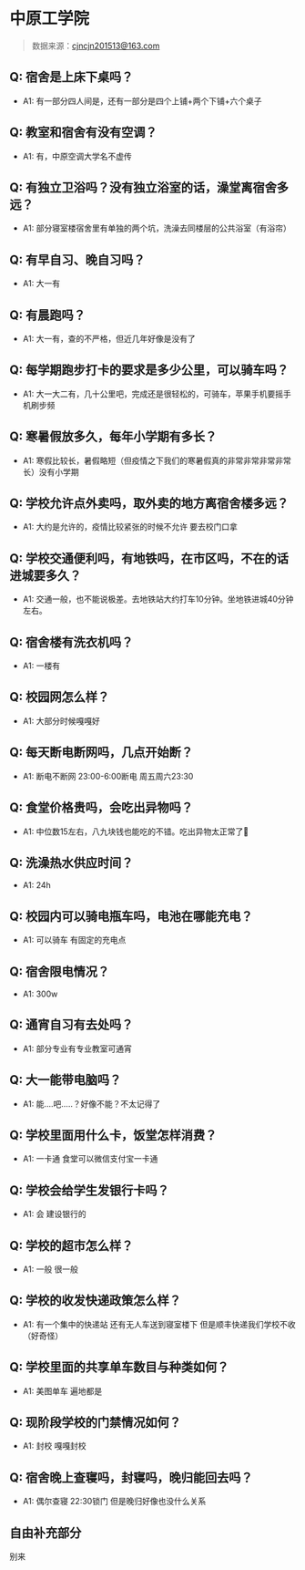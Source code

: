 # 中原工学院

> 数据来源：cjncjn201513@163.com

## Q: 宿舍是上床下桌吗？

- A1: 有一部分四人间是，还有一部分是四个上铺+两个下铺+六个桌子

## Q: 教室和宿舍有没有空调？

- A1: 有，中原空调大学名不虚传

## Q: 有独立卫浴吗？没有独立浴室的话，澡堂离宿舍多远？

- A1: 部分寝室楼宿舍里有单独的两个坑，洗澡去同楼层的公共浴室（有浴帘）

## Q: 有早自习、晚自习吗？

- A1: 大一有

## Q: 有晨跑吗？

- A1: 大一有，查的不严格，但近几年好像是没有了

## Q: 每学期跑步打卡的要求是多少公里，可以骑车吗？

- A1: 大一大二有，几十公里吧，完成还是很轻松的，可骑车，苹果手机要摇手机刷步频

## Q: 寒暑假放多久，每年小学期有多长？

- A1: 寒假比较长，暑假略短（但疫情之下我们的寒暑假真的非常非常非常非常长）没有小学期

## Q: 学校允许点外卖吗，取外卖的地方离宿舍楼多远？

- A1: 大约是允许的，疫情比较紧张的时候不允许 要去校门口拿

## Q: 学校交通便利吗，有地铁吗，在市区吗，不在的话进城要多久？

- A1: 交通一般，也不能说极差。去地铁站大约打车10分钟。坐地铁进城40分钟左右。

## Q: 宿舍楼有洗衣机吗？

- A1: 一楼有

## Q: 校园网怎么样？

- A1: 大部分时候嘎嘎好

## Q: 每天断电断网吗，几点开始断？

- A1: 断电不断网 23:00-6:00断电 周五周六23:30

## Q: 食堂价格贵吗，会吃出异物吗？

- A1: 中位数15左右，八九块钱也能吃的不错。吃出异物太正常了🥲

## Q: 洗澡热水供应时间？

- A1: 24h

## Q: 校园内可以骑电瓶车吗，电池在哪能充电？

- A1: 可以骑车 有固定的充电点

## Q: 宿舍限电情况？

- A1: 300w

## Q: 通宵自习有去处吗？

- A1: 部分专业有专业教室可通宵

## Q: 大一能带电脑吗？

- A1: 能….吧…..？好像不能？不太记得了

## Q: 学校里面用什么卡，饭堂怎样消费？

- A1: 一卡通 食堂可以微信支付宝一卡通

## Q: 学校会给学生发银行卡吗？

- A1: 会 建设银行的

## Q: 学校的超市怎么样？

- A1: 一般 很一般

## Q: 学校的收发快递政策怎么样？

- A1: 有一个集中的快递站 还有无人车送到寝室楼下 但是顺丰快递我们学校不收（好奇怪）

## Q: 学校里面的共享单车数目与种类如何？

- A1: 美图单车 遍地都是

## Q: 现阶段学校的门禁情况如何？

- A1: 封校 嘎嘎封校

## Q: 宿舍晚上查寝吗，封寝吗，晚归能回去吗？

- A1: 偶尔查寝 22:30锁门 但是晚归好像也没什么关系

## 自由补充部分

别来